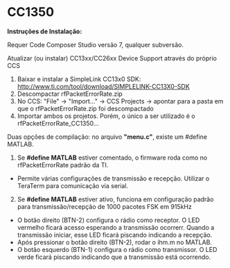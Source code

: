# CC1350

**Instruções de Instalação:**

Requer Code Composer Studio versão 7, qualquer subversão.

Atualizar (ou instalar) CC13xx/CC26xx Device Support através do próprio CCS
1. Baixar e instalar a SimpleLink CC13x0 SDK: http://www.ti.com/tool/download/SIMPLELINK-CC13X0-SDK
2. Descompactar rfPacketErrorRate.zip
3. No CCS: "File" -> "Import..." -> CCS Projects -> apontar para a pasta em que o rfPacketErrorRate.zip foi descompactado
4. Importar ambos os projetos. Porém, o único a ser utilizado é o rfPacketErrorRate_CC1350...

Duas opções de compilação: no arquivo **"menu.c"**, existe um #define MATLAB.
1) Se **#define MATLAB** estiver comentado, o firmware roda como no rfPacketErrorRate padrão da TI.
- Permite várias configurações de transmissão e recepção. Utilizar o TeraTerm para comunicação via serial.

2) Se **#define MATLAB** estiver ativo, funciona em configuração padrão para transmissão/recepção de 1000 pacotes FSK em 915kHz
- O botão direito (BTN-2) configura o rádio como receptor. O LED vermelho ficará acesso esperando a transmissão ocorrerr. Quando a transmissão iniciar, esse LED ficará piscando indicando a recepção.
- Após pressionar o botão direito (BTN-2), rodar o ihm.m no MATLAB.
- O botão esquerdo (BTN-1) configura o rádio como transmissor. O LED verde ficará piscando indicando que a transmissão está ocorrendo.
